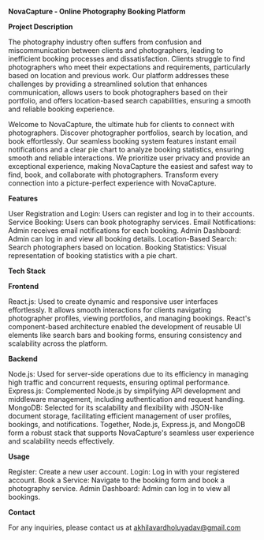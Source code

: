 **NovaCapture - Online Photography Booking Platform**

**Project Description**

The photography industry often suffers from confusion and miscommunication between clients and photographers, leading to inefficient booking processes and dissatisfaction. Clients struggle to find photographers who meet their expectations and requirements, particularly based on location and previous work. Our platform addresses these challenges by providing a streamlined solution that enhances communication, allows users to book photographers based on their portfolio, and offers location-based search capabilities, ensuring a smooth and reliable booking experience.

Welcome to NovaCapture, the ultimate hub for clients to connect with photographers. Discover photographer portfolios, search by location, and book effortlessly. Our seamless booking system features instant email notifications and a clear pie chart to analyze booking statistics, ensuring smooth and reliable interactions. We prioritize user privacy and provide an exceptional experience, making NovaCapture the easiest and safest way to find, book, and collaborate with photographers. Transform every connection into a picture-perfect experience with NovaCapture.

**Features**

User Registration and Login: Users can register and log in to their accounts.
Service Booking: Users can book photography services.
Email Notifications: Admin receives email notifications for each booking.
Admin Dashboard: Admin can log in and view all booking details.
Location-Based Search: Search photographers based on location.
Booking Statistics: Visual representation of booking statistics with a pie chart.


**Tech Stack**

**Frontend**

React.js: Used to create dynamic and responsive user interfaces effortlessly. It allows smooth interactions for clients navigating photographer profiles, viewing portfolios, and managing bookings. React's component-based architecture enabled the development of reusable UI elements like search bars and booking forms, ensuring consistency and scalability across the platform.

**Backend**

Node.js: Used for server-side operations due to its efficiency in managing high traffic and concurrent requests, ensuring optimal performance.
Express.js: Complemented Node.js by simplifying API development and middleware management, including authentication and request handling.
MongoDB: Selected for its scalability and flexibility with JSON-like document storage, facilitating efficient management of user profiles, bookings, and notifications.
Together, Node.js, Express.js, and MongoDB form a robust stack that supports NovaCapture's seamless user experience and scalability needs effectively.

**Usage**

Register: Create a new user account.
Login: Log in with your registered account.
Book a Service: Navigate to the booking form and book a photography service.
Admin Dashboard: Admin can log in to view all bookings.

**Contact**

For any inquiries, please contact us at akhilavardholuyadav@gmail.com
